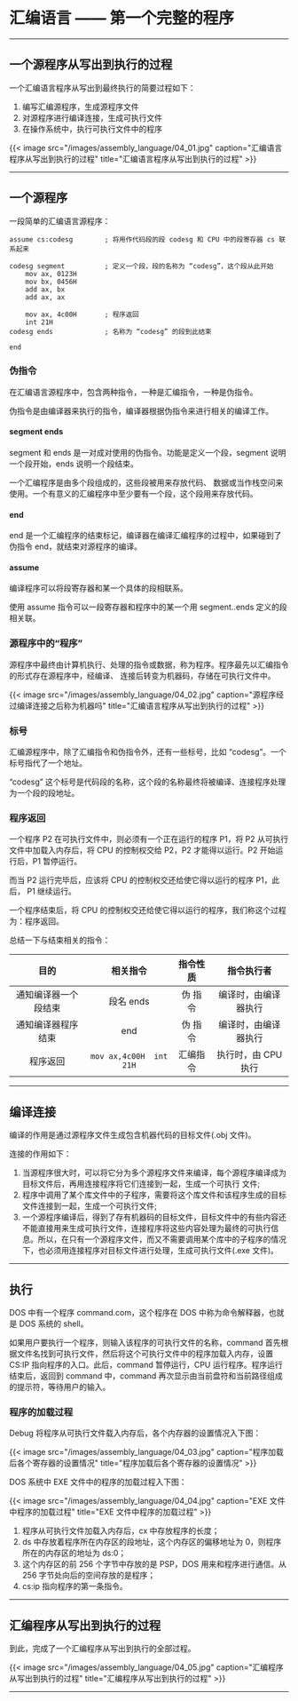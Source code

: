 # 汇编语言 —— 第一个完整的程序


---

## 一个源程序从写出到执行的过程

一个汇编语言程序从写出到最终执行的简要过程如下：

1. 编写汇编源程序，生成源程序文件
2. 对源程序进行编译连接，生成可执行文件
3. 在操作系统中，执行可执行文件中的程序

{{< image src="/images/assembly_language/04_01.jpg" caption="汇编语言程序从写出到执行的过程" title="汇编语言程序从写出到执行的过程" >}}

---

## 一个源程序

一段简单的汇编语言源程序：

``` text
assume cs:codesg        ; 将用作代码段的段 codesg 和 CPU 中的段寄存器 cs 联系起来

codesg segment          ; 定义一个段，段的名称为 “codesg”，这个段从此开始
    mov ax, 0123H
    mov bx, 0456H
    add ax, bx
    add ax, ax

    mov ax, 4c00H       ; 程序返回
    int 21H
codesg ends             ; 名称为 “codesg” 的段到此结束

end
```

### 伪指令

在汇编语言源程序中，包含两种指令，一种是汇编指令，一种是伪指令。

伪指令是由编译器来执行的指令，编译器根据伪指令来进行相关的编译工作。

#### segment ends

segment 和 ends 是一对成对使用的伪指令。功能是定义一个段，segment 说明一个段开始，ends 说明一个段结束。

一个汇编程序是由多个段组成的，这些段被用来存放代码、 数据或当作栈空问来使用。一个有意义的汇编程序中至少要有一个段，这个段用来存放代码。

#### end

end 是一个汇编程序的结束标记，编译器在编译汇编程序的过程中，如果碰到了伪指令 end，就结束对源程序的编译。

#### assume

编译程序可以将段寄存器和某一个具体的段相联系。

使用 assume 指令可以一段寄存器和程序中的某一个用 segment..ends 定义的段相关联。

### 源程序中的“程序”

源程序中最终由计算机执行、处理的指令或数据，称为程序。程序最先以汇编指令的形式存在源程序中，经编译、 连接后转变为机器码，存储在可执行文件中。

{{< image src="/images/assembly_language/04_02.jpg" caption="源程序经过编译连接之后称为机器吗" title="汇编语言程序从写出到执行的过程" >}}

### 标号

汇编源程序中，除了汇编指令和伪指令外，还有一些标号，比如 “codesg”。一个标号指代了一个地址。

“codesg” 这个标号是代码段的名称，这个段的名称最终将被编译、连接程序处理为一个段的段地址。

### 程序返回

一个程序 P2 在可执行文件中，则必须有一个正在运行的程序 P1，将 P2 从可执行文件中加载入内存后，将 CPU 的控制权交给 P2，P2 才能得以运行。P2 开始运行后，P1 暂停运行。

而当 P2 运行完毕后，应该将 CPU 的控制权交还给使它得以运行的程序 P1，此后， P1 继续运行。

一个程序结束后，将 CPU 的控制权交还给使它得以运行的程序，我们称这个过程为：程序返回。

总结一下与结束相关的指令：

| 目的 | 相关指令 | 指令性质 | 指令执行者 |
| :--: | :--: | :--: | :--: |
| 通知编译器一个段结束 | 段名 ends | 伪 指 令 | 编译时，由编译器执行 |
| 通知编译器程序结束 | end | 伪 指 令 | 编译时，由编译器执行 |
| 程序返回 | `mov ax,4c00H  int 21H` | 汇编指令 | 执行时，由 CPU 执行 |

---

## 编译连接

编译的作用是通过源程序文件生成包含机器代码的目标文件(.obj 文件)。

连接的作用如下：

1. 当源程序很大时，可以将它分为多个源程序文件来编译，每个源程序编译成为目标文件后，再用连接程序将它们连接到一起，生成一个可执行 文件;
2. 程序中调用了某个库文件中的子程序，需要将这个库文件和该程序生成的目标文件连接到一起，生成一个可执行文件;
3. 一个源程序编译后，得到了存有机器码的目标文件，目标文件中的有些内容还不能直接用来生成可执行文件，连接程序将这些内容处理为最终的可执行信息。所以，在只有一个源程序文件，而又不需要调用某个库中的子程序的情况下，也必须用连接程序对目标文件进行处理，生成可执行文件(.exe 文件)。

---

## 执行

DOS 中有一个程序 command.com，这个程序在 DOS 中称为命令解释器，也就是 DOS 系统的 shell。

如果用户要执行一个程序，则输入该程序的可执行文件的名称，command 首先根据文件名找到可执行文件，然后将这个可执行文件中的程序加载入内存，设置 CS:IP 指向程序的入口。此后，command 暂停运行，CPU 运行程序。程序运行结束后，返回到 command 中，command 再次显示由当前盘符和当前路径组成的提示符，等待用户的输入。

### 程序的加载过程

Debug 将程序从可执行文件载入内存后，各个内存器的设置情况入下图：

{{< image src="/images/assembly_language/04_03.jpg" caption="程序加载后各个寄存器的设置情况" title="程序加载后各个寄存器的设置情况" >}}

DOS 系统中 EXE 文件中的程序的加载过程入下图：

{{< image src="/images/assembly_language/04_04.jpg" caption="EXE 文件中程序的加载过程" title="EXE 文件中程序的加载过程" >}}

1. 程序从可执行文件加载入内存后，cx 中存放程序的长度；
2. ds 中存放着程序所在内存区的段地址，这个内存区的偏移地址为 0，则程序所在的内存区的地址为 ds:0；
3. 这个内存区的前 256 个字节中存放的是 PSP，DOS 用来和程序进行通信。从 256 字节处向后的空间存放的是程序；
4. cs:ip 指向程序的第一条指令。

---

## 汇编程序从写出到执行的过程

到此，完成了一个汇编程序从写出到执行的全部过程。

{{< image src="/images/assembly_language/04_05.jpg" caption="汇编程序从写出到执行的过程" title="汇编程序从写出到执行的过程" >}}

---

